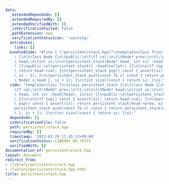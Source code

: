 ```yaml
---
data:
  _extendedDependsOn: []
  _extendedRequiredBy: []
  _extendedVerifiedWith: []
  _isVerificationFailed: false
  _pathExtension: hpp
  _verificationStatusIcon: ':warning:'
  attributes:
    links: []
  bundledCode: "#line 1 \"persistent/stack.hpp\"\ntemplate<class T>\nclass persistent_stack\
    \ {\n\tclass Node {\n\tpublic:\n\t\tT val;\n\t\tNode* prev;\n\t};\n\n\n\tNode*\
    \ head;\n\tint sz;\n\n\tpersistent_stack(Node* head, int sz) :head(head), sz(sz)\
    \ {}\npublic:\n\tpersistent_stack() :head(nullptr) {}\n\n\n\tT top() const { assert(sz);\
    \ return head->val; }\n\tpersistent_stack pop() const { assert(sz); return persistent_stack(head->prev,\
    \ sz - 1); }\n\tpersistent_stack push(const T& v) const { return persistent_stack(new\
    \ Node{ v,head }, sz + 1); }\n\tint size()const { return sz; }\n};\n"
  code: "template<class T>\nclass persistent_stack {\n\tclass Node {\n\tpublic:\n\t\
    \tT val;\n\t\tNode* prev;\n\t};\n\n\n\tNode* head;\n\tint sz;\n\n\tpersistent_stack(Node*\
    \ head, int sz) :head(head), sz(sz) {}\npublic:\n\tpersistent_stack() :head(nullptr)\
    \ {}\n\n\n\tT top() const { assert(sz); return head->val; }\n\tpersistent_stack\
    \ pop() const { assert(sz); return persistent_stack(head->prev, sz - 1); }\n\t\
    persistent_stack push(const T& v) const { return persistent_stack(new Node{ v,head\
    \ }, sz + 1); }\n\tint size()const { return sz; }\n};"
  dependsOn: []
  isVerificationFile: false
  path: persistent/stack.hpp
  requiredBy: []
  timestamp: '2023-03-29 11:45:13+09:00'
  verificationStatus: LIBRARY_NO_TESTS
  verifiedWith: []
documentation_of: persistent/stack.hpp
layout: document
redirect_from:
- /library/persistent/stack.hpp
- /library/persistent/stack.hpp.html
title: persistent/stack.hpp
---
```

